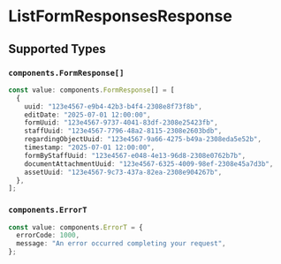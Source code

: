 # ListFormResponsesResponse


## Supported Types

### `components.FormResponse[]`

```typescript
const value: components.FormResponse[] = [
  {
    uuid: "123e4567-e9b4-42b3-b4f4-2308e8f73f8b",
    editDate: "2025-07-01 12:00:00",
    formUuid: "123e4567-9737-4041-83df-2308e25423fb",
    staffUuid: "123e4567-7796-48a2-8115-2308e2603bdb",
    regardingObjectUuid: "123e4567-9a66-4275-b49a-2308eda5e52b",
    timestamp: "2025-07-01 12:00:00",
    formByStaffUuid: "123e4567-e048-4e13-96d8-2308e0762b7b",
    documentAttachmentUuid: "123e4567-6325-4009-98ef-2308e45a7d3b",
    assetUuid: "123e4567-9c73-437a-82ea-2308e904267b",
  },
];
```

### `components.ErrorT`

```typescript
const value: components.ErrorT = {
  errorCode: 1000,
  message: "An error occurred completing your request",
};
```

